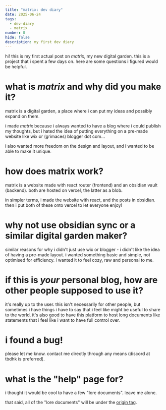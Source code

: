 ```yaml
---
title: "matrix: dev diary"
date: 2025-06-24
tags:
  - dev-diary
  - matrix
number: 0
hide: false
description: my first dev diary
---
```

hi! this is my first actual post on *matrix*, my new digital garden. this is a project that i spent a few days on. here are some questions i figured would be helpful.
# what is *matrix* and why did you make it?
matrix is a digital garden, a place where i can put my ideas and possibly expand on them.

i made *matrix* because i always wanted to have a blog where i could publish my thoughts, but i hated the idea of putting everything on a pre-made website like wix or (grimaces) blogger dot com...

i also wanted more freedom on the design and layout, and i wanted to be able to make it unique.
# how does matrix work?
matrix is a website made with react router (frontend) and an obsidian vault (backend). both are hosted on vercel, the latter as a blob.

in simpler terms, i made the website with react, and the posts in obsidian. then i put both of these onto vercel to let everyone enjoy!
# why not use obsidian sync or a similar digital garden maker?
similar reasons for why i didn't just use wix or blogger - i didn't like the idea of having a pre-made layout. i wanted something basic and simple, not optimised for efficiency. i wanted it to feel cozy, raw and personal to me.
# if this is *your* personal blog, how are other people supposed to use it?
it's really up to the user. this isn't necessarily for other people, but sometimes i have things i have to say that i feel like might be useful to share to the world. it's also good to have this platform to host long documents like statements that i feel like i want to have full control over.
# i found a bug!
please let me know. contact me directly through any means (discord at tbdhk is preferred).
# what is the "help" page for?
i thought it would be cool to have a few "lore documents". leave me alone.

that said, all of the "lore documents" will be under the [origin tag](/tags/origin).